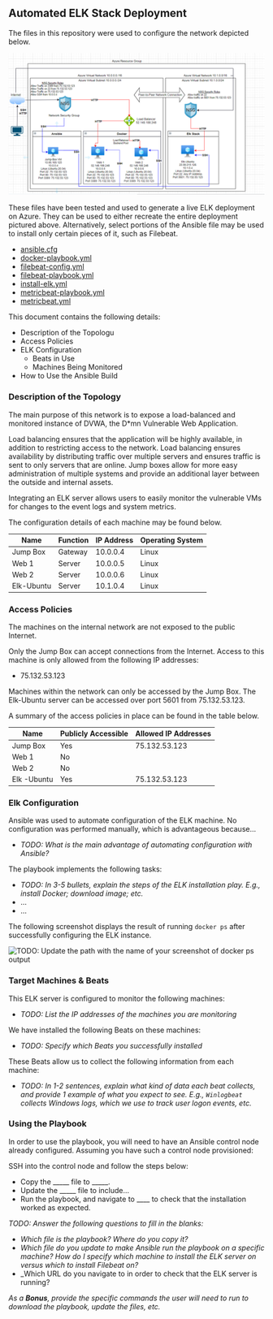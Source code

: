 ## Automated ELK Stack Deployment

The files in this repository were used to configure the network depicted below.

![Diagram of Elk Stack Deployment](Images/Ansible-Docker-Elk.PNG)

These files have been tested and used to generate a live ELK deployment on Azure. They can be used to either recreate the entire deployment pictured above. Alternatively, select portions of the Ansible file may be used to install only certain pieces of it, such as Filebeat.

- [ansible.cfg](https://github.com/MCroghan28/Ansible-for-WashU/blob/94dc069617ff0f84eb4eeb704fcb2ec582ccf2be/Ansible/ansible.cfg)
- [docker-playbook.yml](https://github.com/MCroghan28/Ansible-for-WashU/blob/94dc069617ff0f84eb4eeb704fcb2ec582ccf2be/Ansible/docker-playbook.yml)
- [filebeat-config.yml](https://github.com/MCroghan28/Ansible-for-WashU/blob/94dc069617ff0f84eb4eeb704fcb2ec582ccf2be/Ansible/filebeat-config.yml)
- [filebeat-playbook.yml](https://github.com/MCroghan28/Ansible-for-WashU/blob/94dc069617ff0f84eb4eeb704fcb2ec582ccf2be/Ansible/filebeat-playbook.yml)
- [install-elk.yml](https://github.com/MCroghan28/Ansible-for-WashU/blob/94dc069617ff0f84eb4eeb704fcb2ec582ccf2be/Ansible/install-elk.yml)
- [metricbeat-playbook.yml](https://github.com/MCroghan28/Ansible-for-WashU/blob/94dc069617ff0f84eb4eeb704fcb2ec582ccf2be/Ansible/metricbeat-playbook.yml)
- [metricbeat.yml](https://github.com/MCroghan28/Ansible-for-WashU/blob/94dc069617ff0f84eb4eeb704fcb2ec582ccf2be/Ansible/metricbeat.yml)

 This document contains the following details:
- Description of the Topologu
- Access Policies
- ELK Configuration
  - Beats in Use
  - Machines Being Monitored
- How to Use the Ansible Build


### Description of the Topology

The main purpose of this network is to expose a load-balanced and monitored instance of DVWA, the D*mn Vulnerable Web Application.

Load balancing ensures that the application will be highly available, in addition to restricting access to the network. Load balancing ensures availability by
distributing traffic over multiple servers and ensures traffic is sent to only servers that are online. Jump boxes allow for more easy administration of multiple 
systems and provide an additional layer between the outside and internal assets.

Integrating an ELK server allows users to easily monitor the vulnerable VMs for changes to the event logs and system metrics.

The configuration details of each machine may be found below.

| Name       | Function | IP Address | Operating System |
|------------|----------|------------|------------------|
| Jump Box   | Gateway  | 10.0.0.4   | Linux            |
| Web 1      | Server   | 10.0.0.5   | Linux            |
| Web 2      | Server   | 10.0.0.6   | Linux            |
| Elk-Ubuntu | Server   | 10.1.0.4   | Linux            |

### Access Policies

The machines on the internal network are not exposed to the public Internet. 

Only the Jump Box can accept connections from the Internet. Access to this machine is only allowed from the following IP addresses:
- 75.132.53.123

Machines within the network can only be accessed by the Jump Box.
The Elk-Ubuntu server can be accessed over port 5601 from 75.132.53.123.

A summary of the access policies in place can be found in the table below.

| Name         | Publicly Accessible | Allowed IP Addresses |
|----------    |---------------------|----------------------|
| Jump Box     | Yes                 | 75.132.53.123        |
| Web 1        | No                  |                      |
| Web 2        | No                  |                      |
| Elk -Ubuntu  | Yes                 | 75.132.53.123        |

### Elk Configuration

Ansible was used to automate configuration of the ELK machine. No configuration was performed manually, which is advantageous because...
- _TODO: What is the main advantage of automating configuration with Ansible?_

The playbook implements the following tasks:
- _TODO: In 3-5 bullets, explain the steps of the ELK installation play. E.g., install Docker; download image; etc._
- ...
- ...

The following screenshot displays the result of running `docker ps` after successfully configuring the ELK instance.

![TODO: Update the path with the name of your screenshot of docker ps output](Images/docker_ps_output.png)

### Target Machines & Beats
This ELK server is configured to monitor the following machines:
- _TODO: List the IP addresses of the machines you are monitoring_

We have installed the following Beats on these machines:
- _TODO: Specify which Beats you successfully installed_

These Beats allow us to collect the following information from each machine:
- _TODO: In 1-2 sentences, explain what kind of data each beat collects, and provide 1 example of what you expect to see. E.g., `Winlogbeat` collects Windows logs, which we use to track user logon events, etc._

### Using the Playbook
In order to use the playbook, you will need to have an Ansible control node already configured. Assuming you have such a control node provisioned: 

SSH into the control node and follow the steps below:
- Copy the _____ file to _____.
- Update the _____ file to include...
- Run the playbook, and navigate to ____ to check that the installation worked as expected.

_TODO: Answer the following questions to fill in the blanks:_
- _Which file is the playbook? Where do you copy it?_
- _Which file do you update to make Ansible run the playbook on a specific machine? How do I specify which machine to install the ELK server on versus which to install Filebeat on?_
- _Which URL do you navigate to in order to check that the ELK server is running?

_As a **Bonus**, provide the specific commands the user will need to run to download the playbook, update the files, etc._
